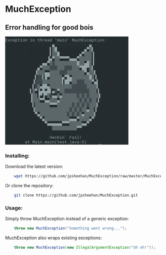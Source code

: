 # MuchException
## Error handling for good bois

![error image](https://github.com/jpsheehan/MuchException/raw/master/image.png)

### Installing:

Download the latest version:

```bash
	wget https://github.com/jpsheehan/MuchException/raw/master/MuchException.java
```

Or clone the repository:

```bash
	git clone https://github.com/jpsheehan/MuchException.git
```

### Usage:

Simply throw MuchException instead of a generic exception:

```java
	throw new MuchException("Something went wrong...");
```

MuchException also wraps existing exceptions:

```java
	throw new MuchException(new IllegalArgumentException("Uh oh!"));
```
